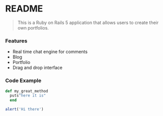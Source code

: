 # README

>This is a Ruby on Rails 5 application that allows users to create their own portfolios.

### Features

- Real time chat engine for comments
- Blog 
- Portfolio
- Drag and drop interface

### Code Example

```ruby
def my_great_method
  puts"here it is"
  end
  ```
```javascript
alert('Hi there')
```